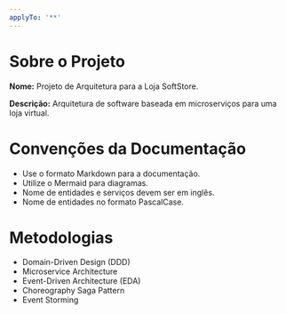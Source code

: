 ```yaml
---
applyTo: '**'
---
```

# Sobre o Projeto

**Nome:** Projeto de Arquitetura para a Loja SoftStore.

**Descrição:** Arquitetura de software baseada em microserviços para uma loja virtual.

# Convenções da Documentação
- Use o formato Markdown para a documentação.
- Utilize o Mermaid para diagramas.
- Nome de entidades e serviços devem ser em inglês.
- Nome de entidades no formato PascalCase.


# Metodologias
- Domain-Driven Design (DDD)
- Microservice Architecture
- Event-Driven Architecture (EDA)
- Choreography Saga Pattern
- Event Storming
